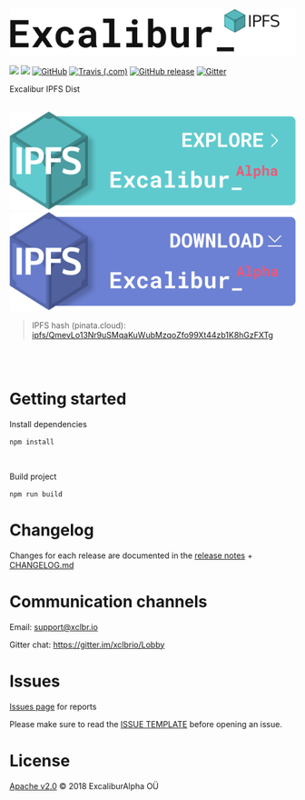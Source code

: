 ![](https://raw.githubusercontent.com/xclbrio/styleGuide/master/excaliburIPFS.svg?sanitize=true&width=300)


[![](https://img.shields.io/badge/project-Excalibur__-ef5777.svg?style=popout-square)](https://github.com/xclbrio)
[![](https://img.shields.io/badge/powered%20by-IPFS-%234A9EA1.svg?style=popout-square)](https://ipfs.io/)
[![GitHub](https://img.shields.io/github/license/xclbrio/ipfsWebDist.svg?style=flat-square)](https://github.com/xclbrio/ipfsWebDist/blob/master/LICENSE.md)
[![Travis (.com)](https://img.shields.io/travis/com/xclbrio/ipfsWebDist.svg?style=flat-square)](https://travis-ci.com/xclbrio/ipfsWebDist)
[![GitHub release](https://img.shields.io/github/release/xclbrio/ipfsWebDist.svg?style=flat-square)](https://github.com/xclbrio/ipfsWebDist/releases)
[![Gitter](https://img.shields.io/gitter/room/:user/:repo.svg?style=flat-square)](https://gitter.im/xclbrio/Lobby)

Excalibur IPFS Dist
<br/><br/>

[![](https://raw.githubusercontent.com/xclbrio/styleGuide/master/exploreIPFS.svg?sanitize=true)](https://exchange.xclbr.io)
[![](https://raw.githubusercontent.com/xclbrio/styleGuide/master/downloadIPFS.svg?sanitize=true)](https://github.com/xclbrio/ipfsWebDist/releases)
> IPFS hash (pinata.cloud): [ipfs/QmevLo13Nr9uSMqaKuWubMzqoZfo99Xt44zb1K8hGzFXTg](https://gateway.pinata.cloud/ipfs/QmevLo13Nr9uSMqaKuWubMzqoZfo99Xt44zb1K8hGzFXTg/)

<br/>
<br/>

Getting started
=======

Install dependencies
```
npm install
```
<br/>

Build project
```
npm run build
```

Changelog
============
Changes for each release are documented in the [release notes](https://github.com/xclbrio/ipfsWebDist/releases) + [CHANGELOG.md](https://github.com/xclbrio/ipfsWebDist/blob/master/CHANGELOG.md)

Communication channels
======================

Email: support@xclbr.io

Gitter chat: https://gitter.im/xclbrio/Lobby

Issues
=======

[Issues page](https://github.com/xclbrio/ipfsWebDist/issues) for reports

Please make sure to read the [ISSUE TEMPLATE](https://github.com/xclbrio/ipfsWebDist/blob/master/.github/ISSUE_TEMPLATE/bug_report.md) before opening an issue.

License
=======

[Apache v2.0](https://github.com/xclbrio/ipfsWebDist/blob/master/LICENSE.md) © 2018 ExcaliburAlpha OÜ
